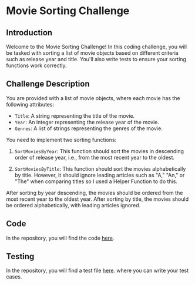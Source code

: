 # Movie Sorting Challenge

## Introduction

Welcome to the Movie Sorting Challenge! In this coding challenge, you will be tasked with sorting a list of movie objects based on different criteria such as release year and title. You'll also write tests to ensure your sorting functions work correctly.

## Challenge Description

You are provided with a list of movie objects, where each movie has the following attributes:

- `Title`: A string representing the title of the movie.
- `Year`: An integer representing the release year of the movie.
- `Genres`: A list of strings representing the genres of the movie.

You need to implement two sorting functions:

1. `SortMoviesByYear`: This function should sort the movies in descending order of release year, i.e., from the most recent year to the oldest.

2. `SortMoviesByTitle`: This function should sort the movies alphabetically by title. However, it should ignore leading articles such as "A," "An," or "The" when comparing titles so I used a Helper Function to do this.


After sorting by year descending, the movies should be ordered from the most recent year to the oldest year. After sorting by title, the movies should be ordered alphabetically, with leading articles ignored.

## Code

In the repository, you will find the code [here](../SortingChallenges/Program.cs).


## Testing

In the repository, you will find a test file [here](../SortingChallengesTest/MovieSortingTests.cs). where you can write your test cases.

